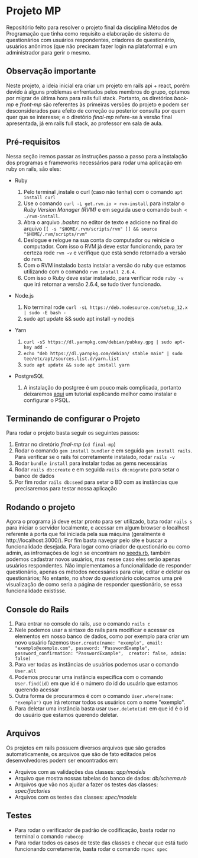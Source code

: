 # Projeto MP
Repositório feito para resolver o projeto final da disciplina Métodos de Programação que tinha como requisito a elaboração de sistema de questionários com usuários respondentes, criadores de questionário, usuários anônimos (que não precisam fazer login na plataforma) e um administrador para gerir o mesmo.

## Observação importante

Neste projeto, a ideia inicial era criar um projeto em rails api + react, porém devido à alguns problemas enfrentados pelos membros do grupo, optamos por migrar de última hora para rails full stack. Portanto, os diretórios _back-mp_ e _front-mp_ são referentes às primeiras versões do projeto e podem ser desconsiderados para efeito de correção ou posterior consulta por quem quer que se interesse; e o diretório _final-mp_ refere-se à versão final apresentada, já em rails full stack, ao professor em sala de aula. 

## Pré-requisitos

Nessa seção iremos passar as instruções passo a passo para a instalação dos programas e frameworks necessários para rodar uma aplicação em ruby on rails, são eles: 

- Ruby
    1. Pelo terminal ,instale o curl (caso não tenha) com o comando `apt install curl`
    2. Use o comando `curl -L get.rvm.io > rvm-install` para instalar o _Ruby Version Manager (RVM)_ e em seguida use o comando `bash < ./rvm-install`.
    3. Abra o arquivo _.bashrc_ no editor de texto e adicione no final do arquivo `[[ -s "$HOME/.rvm/scripts/rvm" ]] && source "$HOME/.rvm/scripts/rvm"`
    4. Deslogue e relogue na sua conta do computador ou reinicie o computador. Com isso o RVM já deve estar funcionando, para ter certeza rode `rvm -v` e verifique que está sendo retornado a versão do rvm.
    5. Com o RVM instalado basta instalar a versão do ruby que estamos utilizando com o comando `rvm install 2.6.4`.
    6. Com isso o Ruby deve estar instalado, para verificar rode `ruby -v` que irá retornar a versão 2.6.4, se tudo tiver funcionado.

- Node.js
    1. No terminal rode `curl -sL https://deb.nodesource.com/setup_12.x | sudo -E bash -`
    2. sudo apt update && sudo apt install -y nodejs

- Yarn
    1. `curl -sS https://dl.yarnpkg.com/debian/pubkey.gpg | sudo apt-key add -`
    2. `echo "deb https://dl.yarnpkg.com/debian/ stable main" | sudo tee/etc/apt/sources.list.d/yarn.list`
    3. `sudo apt update && sudo apt install yarn`

- PostgreSQL
    1. A instalação do postgree é um pouco mais complicada, portanto deixaremos [aqui](https://www.digitalocean.com/community/tutorials/how-to-use-postgresql-with-your-ruby-on-rails-application-on-ubuntu-18-04) um tutorial explicando melhor como instalar e configurar o PSQL.


## Terminando de configurar o Projeto
Para rodar o projeto basta seguir os seguintes passos:
1. Entrar no diretório _final-mp_ (`cd final-mp`)
2. Rodar o comando `gem install bundler` e em seguida `gem install rails`. Para verificar se o rails foi corretamente instalado, rodar `rails -v`
3. Rodar `bundle install` para instalar todas as gems necessárias
4. Rodar `rails db:create` e em seguida `rails db:migrate` para setar o banco de dados
5. Por fim rodar `rails db:seed` para setar o BD com as instâncias que precisaremos para testar nossa aplicação

## Rodando o projeto
Agora o programa já deve estar pronto para ser utilizado, bata rodar `rails s` para iniciar o servidor localmente, e acessar em algum browser o localhost referente à porta que foi iniciada pela sua máquina (geralmente é http://localhost:3000/). Por fim basta navegar pelo site e buscar a funcionalidade desejada. Para logar como criador de questionário ou como admin, as infromações de login se encontram no [seeds.rb](https://github.com/DraculK/Projeto-MP/blob/master/final-mp/db/seeds.rb), também podemos cadastrar novos usuários, mas nesse caso eles serão apenas usuários respondentes.
Não implementamos a funcionalidade de responder questionário, apenas os métodos necessários para criar, editar e deletar os questionários; No entanto, no _show_ do questionário colocamos uma pré visualização de como seria a página de responder questionário, se essa funcionalidade existisse.

## Console do Rails

1. Para entrar no console do rails, use o comando `rails c`
2. Nele podemos usar a sintaxe do rails para modificar e acessar os elementos em nosso banco de dados, como por exemplo para criar um novo usuário fazemos `User.create(name: "exemplo", email: "exemplo@exemplo.com", password: "PasswordExample", password_confirmation: "PasswordExample",  creator: false, admin: false)`
3. Para ver todas as instâncias de usuários podemos usar o comando `User.all`
4. Podemos procurar uma instância específica com o comando `User.find(id)` em que id é o número do id do usuário que estamos querendo acessar
5. Outra forma de procurarmos é com o comando `User.where(name: "exemplo")` que irá retornar todos os usuários com o nome "exemplo".
6. Para deletar uma instância basta usar `User.delete(id)` em que id é o id do usuário que estamos querendo deletar.

## Arquivos
Os projetos em rails possuem diversos arquivos que são gerados automaticamente, os arquivos que são de fato editados pelos desenvolvedores podem ser encontrados em:
- Arquivos com as validações das classes: _app/models_
- Arquivo que mostra nossas tabelas do banco de dados: _db/schema.rb_
- Arquivos que vão nos ajudar a fazer os testes das classes: _spec/factories_
- Arquivos com os testes das classes: _spec/models_

## Testes
- Para rodar o verificador de padrão de codificação, basta rodar no terminal o comando `rubocop`
- Para rodar todos os casos de teste das classes e checar que está tudo funcionando corretamente, basta rodar o comando `rspec spec`
